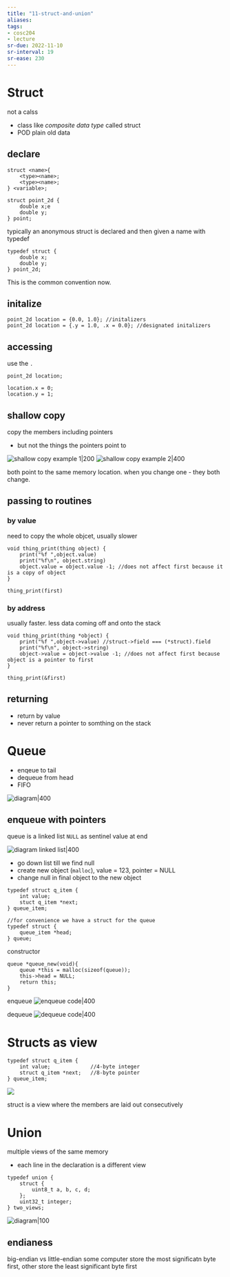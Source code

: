 ```yaml
---
title: "11-struct-and-union"
aliases: 
tags: 
- cosc204
- lecture
sr-due: 2022-11-10
sr-interval: 19
sr-ease: 230
---
```


# Struct
not a calss
- class like *composite data type* called struct
- POD plain old data

## declare
```
struct <name>{
	<type><name>;
	<type><name>;
} <variable>;

struct point_2d {
	double x;e
	double y;
} point;
```

typically an anonymous struct is declared and then given a name with typedef

```
typedef struct {
	double x;
	double y;
} point_2d;
```

This is the common convention now.

## initalize
```
point_2d location = {0.0, 1.0}; //initalizers
point_2d location = {.y = 1.0, .x = 0.0}; //designated initalizers
```

## accessing
use the `.`

```
point_2d location;

location.x = 0;
location.y = 1;
```

## shallow copy
copy the members including pointers
- but not the things the pointers point to

![shallow copy example 1|200](https://i.imgur.com/w3B3ce0.png)
![shallow copy example 2|400](https://i.imgur.com/mL5QION.png)

 both point to the same memory location.
when you change one - they both change.

## passing to routines
### by value
need to copy the whole objcet, usually slower
```
void thing_print(thing object) {
	print("%f ",object.value)
	print("%f\n", object.string)	
	object.value = object.value -1; //does not affect first because it is a copy of object
}

thing_print(first)
```

### by address
usually faster. less data coming off and onto the stack
```
void thing_print(thing *object) {
	print("%f ",object->value) //struct->field === (*struct).field
	print("%f\n", object->string)	
	object->value = object->value -1; //does not affect first because object is a pointer to first
}

thing_print(&first)
```

## returning
- return by value
- never return a pointer to somthing on the stack

# Queue
- enqeue to tail
- dequeue from head
- FIFO

![diagram|400](https://i.imgur.com/nD0AxGd.png)

## enqueue with pointers
queue is a linked list
`NULL` as sentinel value at end

![diagram linked list|400](https://i.imgur.com/WFCbQjR.png)

- go down list till we find null
- create new object (`malloc`), value = 123, pointer = NULL
- change null in final object to the new object

```
typedef struct q_item {
	int value;
	stuct q_item *next;
} queue_item;

//for convenience we have a struct for the queue
typedef struct {
	queue_item *head;
} queue;
```

constructor
```
queue *queue_new(void){
	queue *this = malloc(sizeof(queue));
	this->head = NULL;
	return this;
}
```

enqueue
![enqueue code|400](https://i.imgur.com/suaKfi9.png)

dequeue
![dequeue code|400](https://i.imgur.com/u3mKX5R.png)

# Structs as view
```
typedef struct q_item {
	int value;             //4-byte integer
	struct q_item *next;   //8-byte pointer
} queue_item;
```

![](https://i.imgur.com/ObfIzew.png)

struct is a view where the members are laid out consecutively

# Union
multiple views of the same memory
- each line in the declaration is a different view

```
typedef union {
	struct {
		uint8_t a, b, c, d;
	};
	uint32_t integer;
} two_views;
```

![diagram|100](https://i.imgur.com/qL8KnW5.png)

## endianess
big-endian vs little-endian
some computer store the most significatn byte first, other store the least significant byte first

